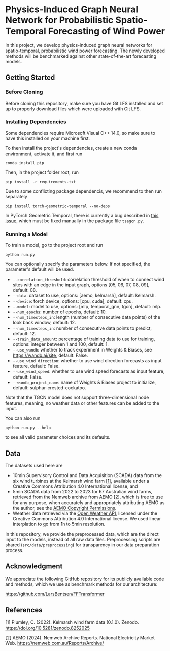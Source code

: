 # Physics-Induced Graph Neural Network for Probabilistic Spatio-Temporal Forecasting of Wind Power

In this project, we develop physics-induced graph neural networks for spatio-temporal, probabilistic wind power forecasting. The newly developed methods will be benchmarked against other state-of-the-art forecasting models.

## Getting Started

### Before Cloning

Before cloning this repository, make sure you have Git LFS installed and set up to proporly download files which were uploaded with Git LFS.

### Installing Dependencies

Some dependencies require Microsoft Visual C++ 14.0, so make sure to have this installed on your machine first.

To then install the project's dependencies, create a new conda environment, activate it, and first run

```
conda install pip
```

Then, in the project folder root, run

```
pip install -r requirements.txt
```

Due to some conflicting package dependencis, we recommend to then run separately

```
pip install torch-geometric-temporal --no-deps
```

In PyTorch Geometric Temporal, there is currently a bug described in [this issue](https://github.com/benedekrozemberczki/pytorch_geometric_temporal/issues/267), which must be fixed manually in the package file `tsagcn.py`.

### Running a Model

To train a model, go to the project root and run
```
python run.py
```

You can optionally specify the parameters below. If not specified, the parameter's default will be used.
- `--correlation_threshold`: correlation threshold of when to connect wind sites with an edge in the input graph, options [05, 06, 07, 08, 09], default: 08.
- `--data`: dataset to use, options: [aemo, kelmarsh], default: kelmarsh.
- `--device`: torch device, options: [cpu, cuda], default: cpu.
- `--model`: model to use, options: [mlp, temporal_gnn, tgcn], default: mlp.
- `--num_epochs`: number of epochs, default: 10.
- `--num_timesteps_in`: length (number of consecutive data points) of the look back window, default: 12.
- `--num_timesteps_in`: number of consecutive data points to predict, default: 12.
- `--train_data_amount`: percentage of training data to use for training, options: integer between 1 and 100, default: 1.
- `--use_wandb`: whether to track experiment in Weights & Biases, see https://wandb.ai/site, default: False.
- `--use_wind_direction`: whether to use wind direction forecasts as input feature, default: False.
- `--use_wind_speed`: whether to use wind speed forecasts as input feature, default: False.
- `--wandb_project_name`: name of Weights & Biases project to initialize, default: sulphur-crested-cockatoo.

Note that the TGCN model does not support three-dimensional node features, meaning, no weather data or other features can be added to the input.

You can also run
```
python run.py --help
```
to see all valid parameter choices and its defaults.

## Data

The datasets used here are

- 10min Supervisory Control and Data Acquisition (SCADA) data from the six wind turbines at the Kelmarsh wind farm [[1]](#1), available under a Creative Commons Attribution 4.0 International license, and
- 5min SCADA data from 2022 to 2023 for 67 Australian wind farms, retrieved from the Nemweb archive from AEMO [[2]](#2), which is free to use for any purpose, when accurately and appropriately attributing AEMO as the author, see the [AEMO Copyright Permissions](https://www.aemo.com.au/energy-systems/electricity/national-electricity-market-nem/data-nem/market-data-nemweb).
- Weather data retrieved via the [Open Weather API](https://openweathermap.org/api), licensed under the Creative Commons Attribution 4.0 International license. We used linear interplation to go from 1h to 5min resolution.

In this repository, we provide the preprocessed data, which are the direct input to the models, instead of all raw data files. Preprocessing scripts are shared (`src/data/preprocessing`) for transparency in our data preparation process.

## Acknowledgment

We appreciate the following GitHub repository for its publicly available code and methods, which we use as benchmark methods for our architecture:

https://github.com/LarsBentsen/FFTransformer

## References

<a id="1">[1]</a>
Plumley, C. (2022).
Kelmarsh wind farm data (0.1.0).
Zenodo.
https://doi.org/10.5281/zenodo.8252025

<a id="2">[2]</a>
AEMO (2024).
Nemweb Archive Reports.
National Electricity Market Web.
https://nemweb.com.au/Reports/Archive/
